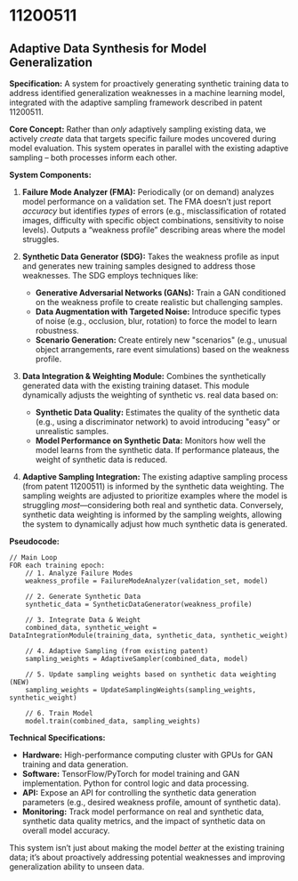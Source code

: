 # 11200511

## Adaptive Data Synthesis for Model Generalization

**Specification:** A system for proactively generating synthetic training data to address identified generalization weaknesses in a machine learning model, integrated with the adaptive sampling framework described in patent 11200511.

**Core Concept:** Rather than *only* adaptively sampling existing data, we actively *create* data that targets specific failure modes uncovered during model evaluation. This system operates in parallel with the existing adaptive sampling – both processes inform each other.

**System Components:**

1.  **Failure Mode Analyzer (FMA):**  Periodically (or on demand) analyzes model performance on a validation set.  The FMA doesn’t just report *accuracy* but identifies *types* of errors (e.g., misclassification of rotated images, difficulty with specific object combinations, sensitivity to noise levels).  Outputs a “weakness profile” describing areas where the model struggles.

2.  **Synthetic Data Generator (SDG):**  Takes the weakness profile as input and generates new training samples designed to address those weaknesses. The SDG employs techniques like:
    *   **Generative Adversarial Networks (GANs):**  Train a GAN conditioned on the weakness profile to create realistic but challenging samples.
    *   **Data Augmentation with Targeted Noise:** Introduce specific types of noise (e.g., occlusion, blur, rotation) to force the model to learn robustness.
    *   **Scenario Generation:** Create entirely new "scenarios" (e.g., unusual object arrangements, rare event simulations) based on the weakness profile.

3.  **Data Integration & Weighting Module:** Combines the synthetically generated data with the existing training dataset. This module dynamically adjusts the weighting of synthetic vs. real data based on:
    *   **Synthetic Data Quality:**  Estimates the quality of the synthetic data (e.g., using a discriminator network) to avoid introducing "easy" or unrealistic samples.
    *   **Model Performance on Synthetic Data:** Monitors how well the model learns from the synthetic data. If performance plateaus, the weight of synthetic data is reduced.

4.  **Adaptive Sampling Integration:**  The existing adaptive sampling process (from patent 11200511) is informed by the synthetic data weighting. The sampling weights are adjusted to prioritize examples where the model is struggling *most*—considering both real and synthetic data. Conversely, synthetic data weighting is informed by the sampling weights, allowing the system to dynamically adjust how much synthetic data is generated.

**Pseudocode:**

```
// Main Loop
FOR each training epoch:
    // 1. Analyze Failure Modes
    weakness_profile = FailureModeAnalyzer(validation_set, model)

    // 2. Generate Synthetic Data
    synthetic_data = SyntheticDataGenerator(weakness_profile)

    // 3. Integrate Data & Weight
    combined_data, synthetic_weight = DataIntegrationModule(training_data, synthetic_data, synthetic_weight)

    // 4. Adaptive Sampling (from existing patent)
    sampling_weights = AdaptiveSampler(combined_data, model)

    // 5. Update sampling weights based on synthetic data weighting (NEW)
    sampling_weights = UpdateSamplingWeights(sampling_weights, synthetic_weight)

    // 6. Train Model
    model.train(combined_data, sampling_weights)
```

**Technical Specifications:**

*   **Hardware:** High-performance computing cluster with GPUs for GAN training and data generation.
*   **Software:** TensorFlow/PyTorch for model training and GAN implementation. Python for control logic and data processing.
*   **API:** Expose an API for controlling the synthetic data generation parameters (e.g., desired weakness profile, amount of synthetic data).
*   **Monitoring:** Track model performance on real and synthetic data, synthetic data quality metrics, and the impact of synthetic data on overall model accuracy.



This system isn’t just about making the model *better* at the existing training data; it’s about proactively addressing potential weaknesses and improving generalization ability to unseen data.